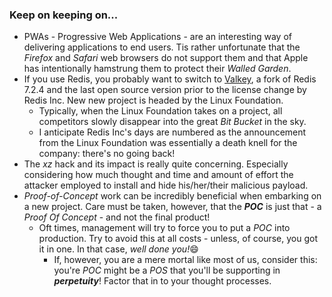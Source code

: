 ### Keep on keeping on...

+ PWAs - Progressive Web Applications - are an interesting way of delivering applications to end users.  Tis rather unfortunate that the *Firefox* and *Safari* web browsers do not support them and that Apple has intentionally hamstrung them to protect their *Walled Garden*.
+ If you use Redis, you probably want to switch to [Valkey](https://github.com/valkey-io/valkey), a fork of Redis 7.2.4 and the last open source version prior to the license change by Redis Inc. New new project is headed by the Linux Foundation.
  + Typically, when the Linux Foundation takes on a project, all competitors slowly disappear into the great *Bit Bucket* in the sky.
  + I anticipate Redis Inc's days are numbered as the announcement from the Linux Foundation was essentially a death knell for the company: there's no going back!
+ The *xz* hack and its impact is really quite concerning.  Especially considering how much thought and time and amount of effort the attacker employed to install and hide his/her/their malicious payload.
+ *Proof-of-Concept* work can be incredibly beneficial when embarking on a new project.  Care must be taken, however, that the ***POC*** is just that - a *Proof Of Concept* - and not the final product!
  + Oft times, management will try to force you to put a *POC* into production.  Try to avoid this at all costs - unless, of course, you got it in one.  In that case, *well done you!*😄
     + If, however, you are a mere mortal like most of us, consider this: you're *POC* might be a *POS* that you'll be supporting in ***perpetuity***!  Factor that in to your thought processes.

<!--
**cazamedia/cazamedia** is a ✨ _special_ ✨ repository because its `README.md` (this file) appears on your GitHub profile.

Here are some ideas to get you started:

- 🔭 I’m currently working on ...
- 🌱 I’m currently learning ...
- 👯 I’m looking to collaborate on ...
- 🤔 I’m looking for help with ...
- 💬 Ask me about ...
- 📫 How to reach me: ...
- 😄 Pronouns: ...
- ⚡ Fun fact: ...
-->
